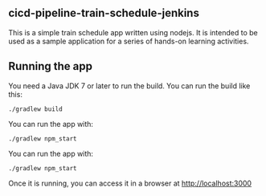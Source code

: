 ## cicd-pipeline-train-schedule-jenkins

This is a simple train schedule app written using nodejs. It is intended to be used as a sample application for a series of hands-on learning activities.

## Running the app

You need a Java JDK 7 or later to run the build. You can run the build like this:

    ./gradlew build

You can run the app with:

    ./gradlew npm_start
    
You can run the app with: 

    ./gradlew npm_start

Once it is running, you can access it in a browser at [http://localhost:3000](http://localhost:3000)
